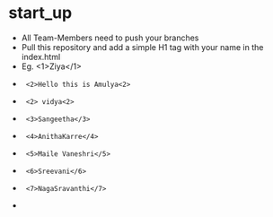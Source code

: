 # start_up

- All Team-Members need to push your branches
- Pull this repository and add a simple H1 tag with your name in the index.html
- Eg. <1>Ziya</1>
-      <2>Hello this is Amulya<2>
-      <2> vidya<2>
-      <3>Sangeetha</3>
-      <4>AnithaKarre</4>
-      <5>Maile Vaneshri</5>
-      <6>Sreevani</6>
-      <7>NagaSravanthi</7>
-      
